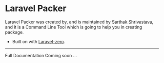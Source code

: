 <p align="center">
  <h1>Laravel Packer</h1>
</p>

<p align="center">
</p>

Laravel Packer was created by, and is maintained by [Sarthak Shrivastava](https://github.com/sarthaksavvy), and it is a Command Line Tool which is going to help you in creating package.

-   Built on with [Laravel-zero](http://laravel-zero.com).

---

Full Documentation Coming soon ...
